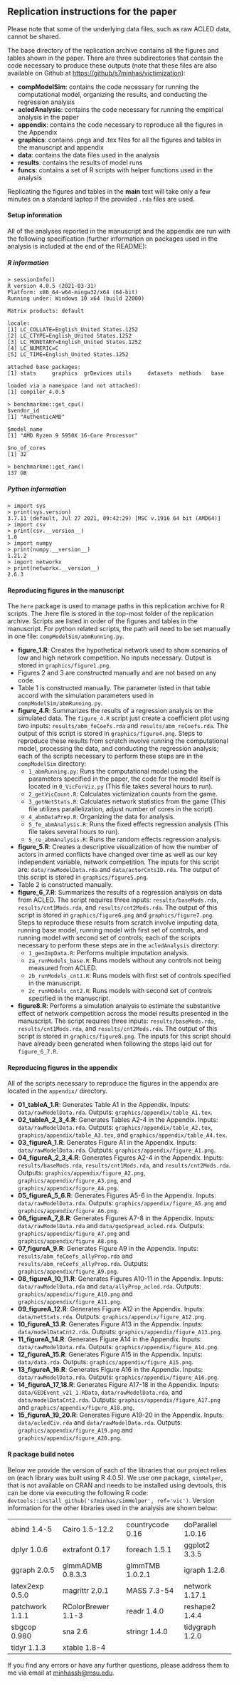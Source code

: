 ## Replication instructions for the paper

Please note that some of the underlying data files, such as raw ACLED data, cannot be shared.

The base directory of the replication archive contains all the figures and tables shown in the paper. There are three  subdirectories that contain the code necessary to produce these outputs (note that these files are also available on Github at [https://github/s7minhas/victimization](https://github.com/s7minhas/victimization)):

- **compModelSim**: contains the code necessary for running the computational model, organizing the results, and conducting the regression analysis
- **acledAnalysis**: contains the code necessary for running the empirical analysis in the paper
- **appendix**: contains the code necessary to reproduce all the figures in the Appendix
- **graphics**: contains .pngs and .tex files for all the figures and tables in the manuscript and appendix
- **data**: contains the data files used in the analysis
- **results**: contains the results of model runs
- **funcs**: contains a set of R scripts with helper functions used in the analysis

Replicating the figures and tables in the **main** text will take only a few minutes on a standard laptop if the provided `.rda` files are used.

#### Setup information

All of the analyses reported in the manuscript and the appendix are run with the following specification (further information on packages used in the analysis is included at the end of the README):

##### R information

```
> sessionInfo()
R version 4.0.5 (2021-03-31)
Platform: x86_64-w64-mingw32/x64 (64-bit)
Running under: Windows 10 x64 (build 22000)

Matrix products: default

locale:
[1] LC_COLLATE=English_United States.1252
[2] LC_CTYPE=English_United States.1252
[3] LC_MONETARY=English_United States.1252
[4] LC_NUMERIC=C
[5] LC_TIME=English_United States.1252

attached base packages:
[1] stats     graphics  grDevices utils     datasets  methods   base

loaded via a namespace (and not attached):
[1] compiler_4.0.5

> benchmarkme::get_cpu()
$vendor_id
[1] "AuthenticAMD"

$model_name
[1] "AMD Ryzen 9 5950X 16-Core Processor"

$no_of_cores
[1] 32

> benchmarkme::get_ram()
137 GB
```

##### Python information

```
> import sys
> print(sys.version)
3.7.11 (default, Jul 27 2021, 09:42:29) [MSC v.1916 64 bit (AMD64)]
> import csv
> print(csv.__version__)
1.0
> import numpy
> print(numpy.__version__)
1.21.2
> import networkx
> print(networkx.__version__)
2.6.3
```

#### Reproducing figures in the manuscript

The `here` package is used to manage paths in this replication archive for R scripts. The .here file is stored in the top-most folder of the replication archive. Scripts are listed in order of the figures and tables in the manuscript. For python related scripts, the path will need to be set manually in one file: `compModelSim/abmRunning.py`.

- **figure_1.R**: Creates the hypothetical network used to show scenarios of low and high network competition. No inputs necessary. Output is stored in `graphics/figure1.png`.
- Figures 2 and 3 are constructed manually and are not based on any code.
- Table 1 is constructed manually. The parameter listed in that table accord with the simulation parameters used in `compModelSim/abmRunning.py`.
- **figure_4.R**: Summarizes the results of a regression analysis on the simulated data. The `figure_4.R` script just create a coefficient plot using two inputs: `results/abm_feCoefs.rda` and `results/abm_reCoefs.rda`. The output of this script is stored in `graphics/figure4.png`. Steps to reproduce these results from scratch involve running the computational model, processing the data, and conducting the regression analysis; each of the scripts necessary to perform these steps are in the `compModelSim` directory:
  - `1_abmRunning.py`: Runs the computational model using the parameters specified in the paper, the code for the model itself is located in `0_VicForViz.py` (This file takes several hours to run).
  - `2_getVicCount.R`: Calculates victimization counts from the game.
  - `3_getNetStats.R`: Calculates network statistics from the game (This file utilizes parallelization, adjust number of cores in the script).
  - `4_abmDataPrep.R`: Organizing the data for analysis.
  - `5_fe_abmAnalysis.R`: Runs the fixed effects regression analysis (This file takes several hours to run).
  - `5_re_abmAnalysis.R`: Runs the random effects regression analysis.
- **figure_5.R**: Creates a descriptive visualization of how the number of actors in armed conflicts have changed over time as well as our key independent variable, network competition. The inputs for this script are: `data/rawModelData.rda` and `data/actorCntsID.rda`. The output of this script is stored in `graphics/figure5.png`.
- Table 2 is constructed manually.
- **figure_6_7.R**: Summarizes the results of a regression analysis on data from ACLED. The script requires three inputs: `results/baseMods.rda`, `results/cnt1Mods.rda`, and `results/cnt2Mods.rda`. The output of this script is stored in `graphics/figure6.png` and `graphics/figure7.png`. Steps to reproduce these results from scratch involve imputing data, running base model, running model with first set of controls, and running model with second set of controls; each of the scripts necessary to perform these steps are in the `acledAnalysis` directory:
  - `1_genImpData.R`: Performs multiple imputation analysis.
  - `2a_runModels_base.R`: Runs models without any controls not being measured from ACLED.
  - `2b_runModels_cnt1.R`: Runs models with first set of controls specified in the manuscript.
  - `2c_runMOdels_cnt2.R`: Runs models with second set of controls specified in the manuscript.
- **figure8.R**: Performs a simulation analysis to estimate the substantive effect of network competition across the model results presented in the manuscript. The script requires three inputs: `results/baseMods.rda`, `results/cnt1Mods.rda`, and `results/cnt2Mods.rda`. The output of this script is stored in `graphics/figure8.png`. The inputs for this script should have already been generated when following the steps laid out for `figure_6_7.R`.

#### Reproducing figures in the appendix

All of the scripts necessary to reproduce the figures in the appendix are located in the `appendix/` directory.

- **01_tableA_1.R**: Generates Table A1 in the Appendix. Inputs: `data/rawModelData.rda`. Outputs: `graphics/appendix/table_A1.tex`.
- **02_tableA_2_3_4.R**: Generates Tables A2-4 in the Appendix. Inputs: `data/rawModelData.rda`. Outputs: `graphics/appendix/table_A2.tex`, `graphics/appendix/table_A3.tex`, and `graphics/appendix/table_A4.tex`.
- **03_figureA_1.R**: Generates Figure A1 in the Appendix. Inputs: `data/rawModelData.rda`. Outputs: `graphics/appendix/figure_A1.png`.
- **04_figureA_2_3_4.R**: Generates Figures A2-4 in the Appendix. Inputs: `results/baseMods.rda`, `results/cnt1Mods.rda`, and `results/cnt2Mods.rda`. Outputs: `graphics/appendix/figure_A2.png`, `graphics/appendix/figure_A3.png`, and `graphics/appendix/figure_A4.png`.
- **05_figureA_5_6.R**: Generates Figures A5-6 in the Appendix. Inputs: `data/rawModelData.rda`. Outputs: `graphics/appendix/figure_A5.png` and `graphics/appendix/figure_A6.png`.
- **06_figureA_7_8.R**: Generates Figures A7-8 in the Appendix. Inputs: `data/rawModelData.rda` and `data/geoSpread_acled.rda`. Outputs: `graphics/appendix/figure_A7.png` and `graphics/appendix/figure_A8.png`.
- **07_figureA_9.R**: Generates Figure A9 in the Appendix. Inputs: `results/abm_feCoefs_allyProp.rda` and `results/abm_reCoefs_allyProp.rda`. Outputs: `graphics/appendix/figure_A9.png`.
- **08_figureA_10_11.R**: Generates Figures A10-11 in the Appendix. Inputs: `data/rawModelData.rda` and `data/allyProp_acled.rda`. Outputs: `graphics/appendix/figure_A10.png` and `graphics/appendix/figure_A11.png`.
- **09_figureA_12.R**: Generates Figure A12 in the Appendix. Inputs: `data/netStats.rda`. Outputs: `graphics/appendix/figure_A12.png`.
- **10_figureA_13.R**: Generates Figure A13 in the Appendix. Inputs: `data/modelDataCnt2.rda`. Outputs: `graphics/appendix/figure_A13.png`.
- **11_figureA_14.R**: Generates Figure A14 in the Appendix. Inputs: `data/rawModelData.rda`. Outputs: `graphics/appendix/figure_A14.png`.
- **12_figureA_15.R**: Generates Figure A15 in the Appendix. Inputs: `data/data.rda`. Outputs: `graphics/appendix/figure_A15.png`.
- **13_figureA_16.R**: Generates Figure A16 in the Appendix. Inputs: `data/rawModelData.rda`. Outputs: `graphics/appendix/figure_A16.png`.
- **14_figureA_17_18.R**: Generates Figure A17-18 in the Appendix. Inputs: `data/GEDEvent_v21_1.RData`, `data/rawModelData.rda`, and `data/modelDataCnt2.rda`. Outputs: `graphics/appendix/figure_A17.png` and `graphics/appendix/figure_A18.png`.
- **15_figureA_19_20.R**: Generates Figure A19-20 in the Appendix. Inputs: `data/acledCiv.rda` and `data/rawModelData.rda`. Outputs: `graphics/appendix/figure_A19.png` and `graphics/appendix/figure_A20.png`.


#### R package build notes

Below we provide the version of each of the libraries that our project relies on (each library was built using R 4.0.5). We use one package, `simHelper`, that is not available on CRAN and needs to be installed using devtools, this can be done via executing the following R code: `devtools::install_github('s7minhas/simHelper', ref='vic')`. Version information for the other libraries used in the analysis are shown below:

|                |                   |                 |                  |
|:---------------|:------------------|:----------------|:-----------------|
|abind 1.4-5     |Cairo 1.5-12.2     |countrycode 0.16 |doParallel 1.0.16 |
|dplyr 1.0.6     |extrafont 0.17     |foreach 1.5.1    |ggplot2 3.3.5     |
|ggraph 2.0.5    |glmmADMB 0.8.3.3   |glmmTMB 1.0.2.1  |igraph 1.2.6      |
|latex2exp 0.5.0 |magrittr 2.0.1     |MASS 7.3-54      |network 1.17.1    |
|patchwork 1.1.1 |RColorBrewer 1.1-3 |readr 1.4.0      |reshape2 1.4.4    |
|sbgcop 0.980    |sna 2.6            |stringr 1.4.0    |tidygraph 1.2.0   |
|tidyr 1.1.3     |xtable 1.8-4       |                 |                  |


If you find any errors or have any further questions, please address them to me via email at minhassh@msu.edu.

